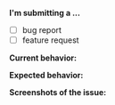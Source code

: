 **I'm submitting a ...**
- [ ] bug report
- [ ] feature request

**Current behavior:**
<!-- How the bug manifests. -->

**Expected behavior:**
<!-- Behavior would be without the bug. -->

**Screenshots of the issue:**
<!-- Attach a screenshot of the issue here. -->
